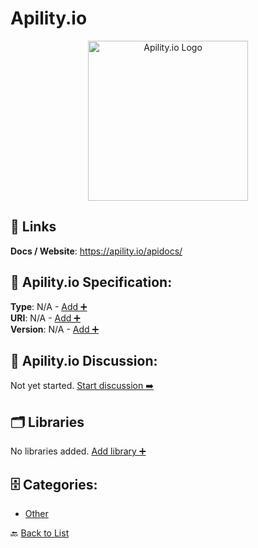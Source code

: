 # Apility.io
<p align="center">
    <img width="256" src="https://raw.githubusercontent.com/apis-list/apis-list/main/apis/apility-io/logo_256x256.png" alt="Apility.io Logo"/>
</p>


##  🔗 Links
**Docs / Website**: https://apility.io/apidocs/

## 🧬 Apility.io Specification:
**Type**: N/A - [Add ➕](https://github.com/apis-list/apis-list/edit/main/apis/apility-io/apility-io.yaml)  
**URI**: N/A - [Add ➕](https://github.com/apis-list/apis-list/edit/main/apis/apility-io/apility-io.yaml)  
**Version**: N/A - [Add ➕](https://github.com/apis-list/apis-list/edit/main/apis/apility-io/apility-io.yaml)

## 💬 Apility.io Discussion:
Not yet started. [Start discussion ➡️](https://github.com/apis-list/apis-list/discussions/new)

## 🗂️ Libraries

No libraries added. [Add library ➕](https://github.com/apis-list/apis-list/edit/main/apis/apility-io/apility-io.yaml)    


## 🗄️ Categories:
- [Other](https://github.com/apis-list/apis-list#other-)

🔙  [Back to List](https://github.com/apis-list/apis-list)
